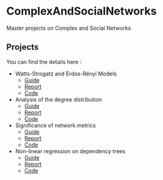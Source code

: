 # ComplexAndSocialNetworks
Master projects on Complex and Social Networks

## Projects

You can find the details here :

- Watts-Strogatz and Erdos-Rényi Models
    - [Guide](./lab1/01intro.pdf)
    - [Report](./lab1/report_lab1.pdf)
    - [Code](./lab1/lab1_partAB_finalversion.pdf)
- Analysis of the degree distribution
    - [Guide](./lab4/degree_distribution.pdf)
    - [Report](./lab2/CSN2_final_version.pdf)
    - [Code](./lab2/notebook.Rmd)
- Significance of network metrics
    - [Guide](./lab3/significance_of_metrics.pdf)
    - [Report](./lab3/csn_lab3_report.pdf)
    - [Code](./lab3/report_lab3.pdf)
- Non-linear regression on dependency trees
    - [Guide](./lab4/.pdf)
    - [Report](./lab4/csn_lab4_report.pdf)
    - [Code](./lab4/report_lab4.pdf)

